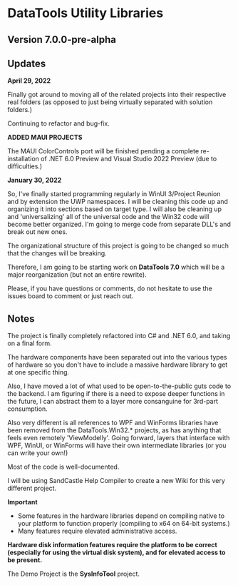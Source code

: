 # DataTools Utility Libraries #
## Version 7.0.0-pre-alpha ##


## Updates ##

**April 29, 2022**

Finally got around to moving all of the related projects into their respective real folders (as opposed to just being virtually separated with solution folders.)


Continuing to refactor and bug-fix.

**ADDED MAUI PROJECTS**

The MAUI ColorControls port will be finished pending a complete re-installation of .NET 6.0 Preview and Visual Studio 2022 Preview (due to difficulties.)

**January 30, 2022**

So, I've finally started programming regularly in WinUI 3/Project Reunion and by extension the UWP namespaces.  I will be cleaning this code up and organizing it into sections based on target type.  I will also be cleaning up and 'universalizing' all of the universal code and the Win32 code will become better organized. I'm going to merge code from separate DLL's and break out new ones.  

The organizational structure of this project is going to be changed so much that the changes will be breaking.  

Therefore, I am going to be starting work on **DataTools 7.0** which will be a major reorganization (but not an entire rewrite).  

Please, if you have questions or comments, do not hesitate to use the issues board to comment or just reach out. 

## Notes ##

The project is finally completely refactored into C# and .NET 6.0, and taking on a final form.  

The hardware components have been separated out into the various types of hardware so you don't have to include a massive hardware library to get at one specific thing.

Also, I have moved a lot of what used to be open-to-the-public guts code to the backend.  I am figuring if there is a need to expose deeper functions in the future, I can abstract them to a layer more consanguine for 3rd-part consumption.

Also very different is all references to WPF and WinForms libraries have been removed from the DataTools.Win32.* projects, as has anything that feels even remotely 'ViewModelly'.  Going forward, layers that interface with WPF, WinUI, or WinForms will have their own intermediate libraries (or you can write your own!)

Most of the code is well-documented.

I will be using SandCastle Help Compiler to create a new Wiki for this very different project.

**Important**

 - Some features in the hardware libraries depend on compiling native to your platform to function properly (compiling to x64 on 64-bit systems.)
 - Many features require elevated administrative access.

__Hardware disk information features require the platform to be correct (especially for using the virtual disk system), and for elevated access to be present.__

The Demo Project is the **SysInfoTool** project.  

